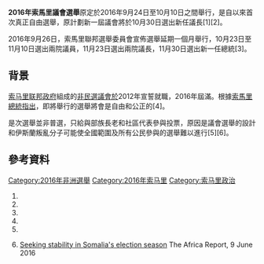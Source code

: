 **2016年索馬里議會選舉**原定於2016年9月24日至10月10日之間舉行，是自以來首次真正自由選舉，原計劃新一屆議會將於10月30日選出新任議長\[1\]\[2\]。

2016年9月26日，索馬里聯邦選舉委員會宣佈選舉延期一個月舉行，10月23日至11月10日選出兩院議員，11月23日選出兩院議長，11月30日選出新一任總統\[3\]。

## 背景

[索马里联邦政府](../Page/索马里联邦政府.md "wikilink")組成的[非民選議會於](../Page/索马里联邦议会.md "wikilink")2012年宣誓就職，2016年屆滿。根據[索馬里總統指出](https://zh.wikipedia.org/wiki/索馬里總統 "wikilink")，即將舉行的選舉將會是自由和公正的\[4\]。

是次選舉並非普選，只給與部族長老和社區代表參與投票，原因是議會選舉的設計和伊斯蘭叛亂分子可能使全國範圍及所有公民參與的選舉難以進行\[5\]\[6\]。

## 參考資料

[Category:2016年非洲選舉](https://zh.wikipedia.org/wiki/Category:2016年非洲選舉 "wikilink") [Category:2016年索马里](https://zh.wikipedia.org/wiki/Category:2016年索马里 "wikilink") [Category:索马里政治](https://zh.wikipedia.org/wiki/Category:索马里政治 "wikilink")

1.

2.

3.

4.

5.
6.  [Seeking stability in Somalia's election season](http://www.theafricareport.com/East-Horn-Africa/seeking-stability-in-somalias-election-season.html) The Africa Report, 9 June 2016